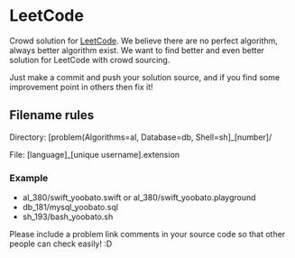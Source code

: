 # LeetCode
Crowd solution for [LeetCode](https://leetcode.com/).
We believe there are no perfect algorithm, always better algorithm exist.
We want to find better and even better solution for LeetCode with crowd sourcing.

Just make a commit and push your solution source, and if you find some improvement point in others
then fix it!

## Filename rules
Directory: [problem(Algorithms=al, Database=db, Shell=sh]_[number]/

File: [language]_[unique username].extension

### Example
* al_380/swift_yoobato.swift or al_380/swift_yoobato.playground
* db_181/mysql_yoobato.sql
* sh_193/bash_yoobato.sh

Please include a problem link comments in your source code so that other people can check easily! :D
